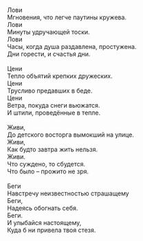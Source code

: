 Лови<br />Мгновения, что легче паутины кружева.<br />Лови<br />Минуты удручающей тоски.<br />Лови<br />Часы, когда душа раздавлена, простужена.<br />Дни горести, и счастья дни.<br /><br />Цени<br />Тепло объятий крепких дружеских.<br />Цени<br />Трусливо предавших в беде.<br />Цени<br />Ветра, покуда снеги вьюжатся.<br />И штили, проведённые в тепле.<br /><br />Живи,<br />До детского восторга вымокший на улице.<br />Живи,<br />Как будто завтра жить нельзя.<br />Живи.<br />Что суждено, то сбудется.<br />Что было – прожито не зря.<br /><br />Беги<br />Навстречу неизвестностью страшащему<br />Беги,<br />Надеясь обогнать себя.<br />Беги.<br />И улыбайся настоящему,<br />Куда б ни привела твоя стезя.